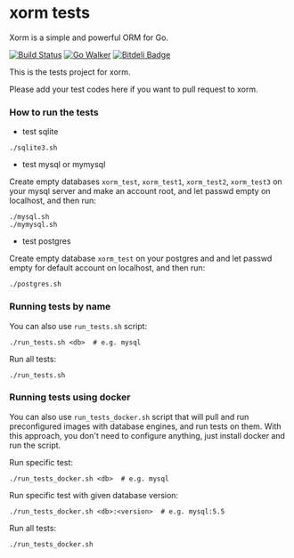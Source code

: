 # xorm tests

Xorm is a simple and powerful ORM for Go.

[![Build Status](https://drone.io/github.com/go-xorm/tests/status.png)](https://drone.io/github.com/go-xorm/tests/latest)  [![Go Walker](http://gowalker.org/api/v1/badge)](http://gowalker.org/github.com/go-xorm/xorm) [![Bitdeli Badge](https://d2weczhvl823v0.cloudfront.net/lunny/xorm/trend.png)](https://bitdeli.com/free "Bitdeli Badge")

This is the tests project for xorm.

Please add your test codes here if you want to pull request to xorm.

### How to run the tests

* test sqlite

 ```
 ./sqlite3.sh
 ```

* test mysql or mymysql

 Create empty databases `xorm_test`, `xorm_test1`, `xorm_test2`, `xorm_test3` on your mysql server and make an account root, and let passwd empty on localhost, and then run:

 ```
 ./mysql.sh
 ./mymysql.sh
 ```

* test postgres

 Create empty database `xorm_test` on your postgres and and let passwd empty for default account on localhost, and then run:

 ```
 ./postgres.sh
 ```

### Running tests by name

You can also use `run_tests.sh` script:

```
./run_tests.sh <db>  # e.g. mysql
```

Run all tests:

```
./run_tests.sh
```

### Running tests using docker

You can also use `run_tests_docker.sh` script that will pull and run preconfigured images with database engines, and run tests on them. With this approach, you don't need to configure anything, just install docker and run the script.

Run specific test:

```
./run_tests_docker.sh <db>  # e.g. mysql
```

Run specific test with given database version:

```
./run_tests_docker.sh <db>:<version>  # e.g. mysql:5.5
```

Run all tests:

```
./run_tests_docker.sh
```
